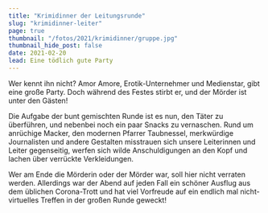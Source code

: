 ```yaml
---
title: "Krimidinner der Leitungsrunde"
slug: "krimidinner-leiter"
page: true
thumbnail: "/fotos/2021/krimidinner/gruppe.jpg"
thumbnail_hide_post: false
date: 2021-02-20
lead: Eine tödlich gute Party
---
```


Wer kennt ihn nicht? Amor Amore, Erotik-Unternehmer und Medienstar, gibt eine
große Party. Doch während des Festes stirbt er, und der Mörder ist unter den
Gästen!

Die Aufgabe der bunt gemischten Runde ist es nun, den Täter zu überführen, und
nebenbei noch ein paar Snacks zu vernaschen. Rund um anrüchige Macker, den
modernen Pfarrer Taubnessel, merkwürdige Journalisten und andere Gestalten
misstrauen sich unsere Leiterinnen und Leiter gegenseitig, werfen sich wilde
Anschuldigungen an den Kopf und lachen über verrückte Verkleidungen.

Wer am Ende die Mörderin oder der Mörder war, soll hier nicht verraten werden.
Allerdings war der Abend auf jeden Fall ein schöner Ausflug aus dem üblichen
Corona-Trott und hat viel Vorfreude auf ein endlich mal nicht-virtuelles Treffen
in der großen Runde geweckt!
